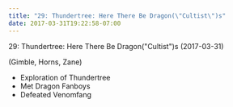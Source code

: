 ```yaml
---
title: "29: Thundertree: Here There Be Dragon(\"Cultist\")s"
date: 2017-03-31T19:22:58-07:00
---
```


29: Thundertree: Here There Be Dragon("Cultist")s (2017-03-31)

(Gimble, Horns, Zane)

- Exploration of Thundertree
- Met Dragon Fanboys
- Defeated Venomfang
